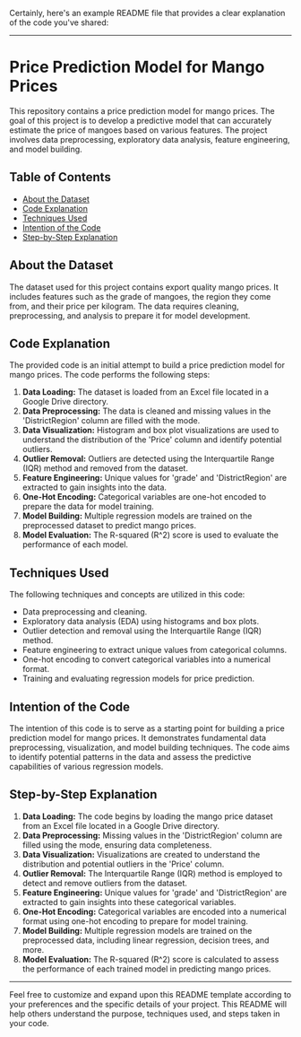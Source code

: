 Certainly, here's an example README file that provides a clear explanation of the code you've shared:

---

# Price Prediction Model for Mango Prices

This repository contains a price prediction model for mango prices. The goal of this project is to develop a predictive model that can accurately estimate the price of mangoes based on various features. The project involves data preprocessing, exploratory data analysis, feature engineering, and model building.

## Table of Contents

- [About the Dataset](#about-the-dataset)
- [Code Explanation](#code-explanation)
- [Techniques Used](#techniques-used)
- [Intention of the Code](#intention-of-the-code)
- [Step-by-Step Explanation](#step-by-step-explanation)

## About the Dataset

The dataset used for this project contains export quality mango prices. It includes features such as the grade of mangoes, the region they come from, and their price per kilogram. The data requires cleaning, preprocessing, and analysis to prepare it for model development.

## Code Explanation

The provided code is an initial attempt to build a price prediction model for mango prices. The code performs the following steps:

1. **Data Loading:** The dataset is loaded from an Excel file located in a Google Drive directory.
2. **Data Preprocessing:** The data is cleaned and missing values in the 'DistrictRegion' column are filled with the mode.
3. **Data Visualization:** Histogram and box plot visualizations are used to understand the distribution of the 'Price' column and identify potential outliers.
4. **Outlier Removal:** Outliers are detected using the Interquartile Range (IQR) method and removed from the dataset.
5. **Feature Engineering:** Unique values for 'grade' and 'DistrictRegion' are extracted to gain insights into the data.
6. **One-Hot Encoding:** Categorical variables are one-hot encoded to prepare the data for model training.
7. **Model Building:** Multiple regression models are trained on the preprocessed dataset to predict mango prices.
8. **Model Evaluation:** The R-squared (R^2) score is used to evaluate the performance of each model.

## Techniques Used

The following techniques and concepts are utilized in this code:

- Data preprocessing and cleaning.
- Exploratory data analysis (EDA) using histograms and box plots.
- Outlier detection and removal using the Interquartile Range (IQR) method.
- Feature engineering to extract unique values from categorical columns.
- One-hot encoding to convert categorical variables into a numerical format.
- Training and evaluating regression models for price prediction.

## Intention of the Code

The intention of this code is to serve as a starting point for building a price prediction model for mango prices. It demonstrates fundamental data preprocessing, visualization, and model building techniques. The code aims to identify potential patterns in the data and assess the predictive capabilities of various regression models.

## Step-by-Step Explanation

1. **Data Loading:** The code begins by loading the mango price dataset from an Excel file located in a Google Drive directory.
2. **Data Preprocessing:** Missing values in the 'DistrictRegion' column are filled using the mode, ensuring data completeness.
3. **Data Visualization:** Visualizations are created to understand the distribution and potential outliers in the 'Price' column.
4. **Outlier Removal:** The Interquartile Range (IQR) method is employed to detect and remove outliers from the dataset.
5. **Feature Engineering:** Unique values for 'grade' and 'DistrictRegion' are extracted to gain insights into these categorical variables.
6. **One-Hot Encoding:** Categorical variables are encoded into a numerical format using one-hot encoding to prepare for model training.
7. **Model Building:** Multiple regression models are trained on the preprocessed data, including linear regression, decision trees, and more.
8. **Model Evaluation:** The R-squared (R^2) score is calculated to assess the performance of each trained model in predicting mango prices.

---

Feel free to customize and expand upon this README template according to your preferences and the specific details of your project. This README will help others understand the purpose, techniques used, and steps taken in your code.
